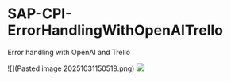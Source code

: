 # SAP-CPI-ErrorHandlingWithOpenAITrello
Error handling with OpenAI and Trello

![](Pasted image 20251031150519.png)
![](1.png)
